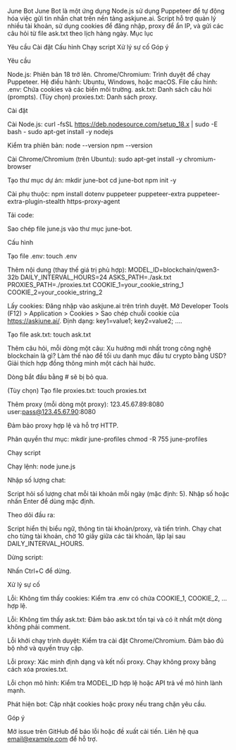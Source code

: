 June Bot
June Bot là một ứng dụng Node.js sử dụng Puppeteer để tự động hóa việc gửi tin nhắn chat trên nền tảng askjune.ai. Script hỗ trợ quản lý nhiều tài khoản, sử dụng cookies để đăng nhập, proxy để ẩn IP, và gửi các câu hỏi từ file ask.txt theo lịch hàng ngày.
Mục lục

Yêu cầu
Cài đặt
Cấu hình
Chạy script
Xử lý sự cố
Góp ý

Yêu cầu

Node.js: Phiên bản 18 trở lên.
Chrome/Chromium: Trình duyệt để chạy Puppeteer.
Hệ điều hành: Ubuntu, Windows, hoặc macOS.
File cấu hình:
.env: Chứa cookies và các biến môi trường.
ask.txt: Danh sách câu hỏi (prompts).
(Tùy chọn) proxies.txt: Danh sách proxy.



Cài đặt

Cài Node.js:
curl -fsSL https://deb.nodesource.com/setup_18.x | sudo -E bash -
sudo apt-get install -y nodejs

Kiểm tra phiên bản:
node --version
npm --version


Cài Chrome/Chromium (trên Ubuntu):
sudo apt-get install -y chromium-browser


Tạo thư mục dự án:
mkdir june-bot
cd june-bot
npm init -y


Cài phụ thuộc:
npm install dotenv puppeteer puppeteer-extra puppeteer-extra-plugin-stealth https-proxy-agent


Tải code:

Sao chép file june.js vào thư mục june-bot.



Cấu hình

Tạo file .env:
touch .env

Thêm nội dung (thay thế giá trị phù hợp):
MODEL_ID=blockchain/qwen3-32b
DAILY_INTERVAL_HOURS=24
ASKS_PATH=./ask.txt
PROXIES_PATH=./proxies.txt
COOKIE_1=your_cookie_string_1
COOKIE_2=your_cookie_string_2


Lấy cookies:
Đăng nhập vào askjune.ai trên trình duyệt.
Mở Developer Tools (F12) > Application > Cookies > Sao chép chuỗi cookie của https://askjune.ai/.
Định dạng: key1=value1; key2=value2; ....




Tạo file ask.txt:
touch ask.txt

Thêm câu hỏi, mỗi dòng một câu:
Xu hướng mới nhất trong công nghệ blockchain là gì?
Làm thế nào để tối ưu danh mục đầu tư crypto bằng USD?
Giải thích hợp đồng thông minh một cách hài hước.


Dòng bắt đầu bằng # sẽ bị bỏ qua.


(Tùy chọn) Tạo file proxies.txt:
touch proxies.txt

Thêm proxy (mỗi dòng một proxy):
123.45.67.89:8080
user:pass@123.45.67.90:8080


Đảm bảo proxy hợp lệ và hỗ trợ HTTP.


Phân quyền thư mục:
mkdir june-profiles
chmod -R 755 june-profiles



Chạy script

Chạy lệnh:
node june.js


Nhập số lượng chat:

Script hỏi số lượng chat mỗi tài khoản mỗi ngày (mặc định: 5).
Nhập số hoặc nhấn Enter để dùng mặc định.


Theo dõi đầu ra:

Script hiển thị biểu ngữ, thông tin tài khoản/proxy, và tiến trình.
Chạy chat cho từng tài khoản, chờ 10 giây giữa các tài khoản, lặp lại sau DAILY_INTERVAL_HOURS.


Dừng script:

Nhấn Ctrl+C để dừng.



Xử lý sự cố

Lỗi: Không tìm thấy cookies:
Kiểm tra .env có chứa COOKIE_1, COOKIE_2, ... hợp lệ.


Lỗi: Không tìm thấy ask.txt:
Đảm bảo ask.txt tồn tại và có ít nhất một dòng không phải comment.


Lỗi khởi chạy trình duyệt:
Kiểm tra cài đặt Chrome/Chromium.
Đảm bảo đủ bộ nhớ và quyền truy cập.


Lỗi proxy:
Xác minh định dạng và kết nối proxy.
Chạy không proxy bằng cách xóa proxies.txt.


Lỗi chọn mô hình:
Kiểm tra MODEL_ID hợp lệ hoặc API trả về mô hình lành mạnh.


Phát hiện bot:
Cập nhật cookies hoặc proxy nếu trang chặn yêu cầu.



Góp ý

Mở issue trên GitHub để báo lỗi hoặc đề xuất cải tiến.
Liên hệ qua email@example.com để hỗ trợ.
